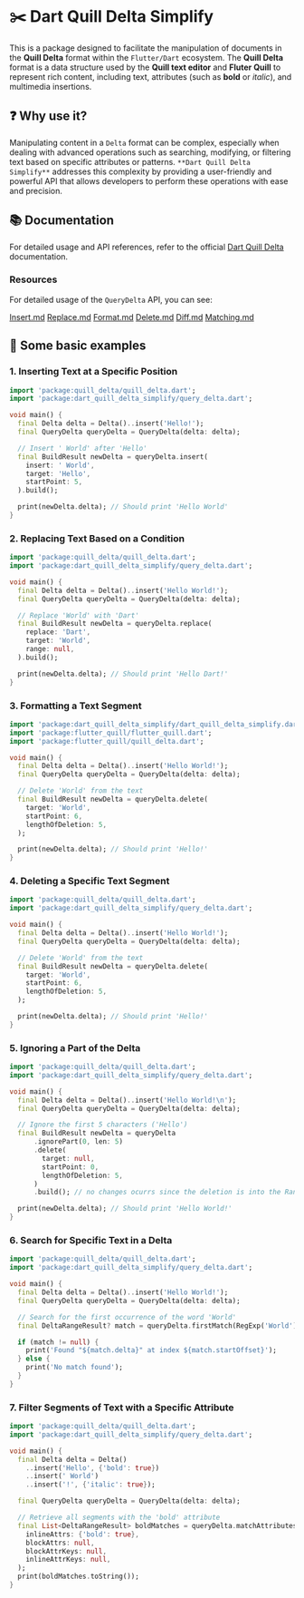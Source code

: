 # ✂️ Dart Quill Delta Simplify

This is a package designed to facilitate the manipulation of documents in the **Quill Delta** format within the `Flutter/Dart` ecosystem. The **Quill Delta** format is a data structure used by the **Quill text editor** and **Fluter Quill** to represent rich content, including text, attributes (such as **bold** or _italic_), and multimedia insertions.

## ❓ Why use it?

Manipulating content in a `Delta` format can be complex, especially when dealing with advanced operations such as searching, modifying, or filtering text based on specific attributes or patterns. `**Dart Quill Delta Simplify**` addresses this complexity by providing a user-friendly and powerful API that allows developers to perform these operations with ease and precision.

## 📚 Documentation

For detailed usage and API references, refer to the official [Dart Quill Delta](https://github.com/FlutterQuill/dart-quill-delta?tab=readme-ov-file#-dart-quill-delta) documentation.

### Resources

For detailed usage of the `QueryDelta` API, you can see:

[Insert.md](https://github.com/FlutterQuill/dart-quill-delta-simplify/blob/master/documentation/insert.md)
[Replace.md](https://github.com/FlutterQuill/dart-quill-delta-simplify/blob/master/documentation/replace.md)
[Format.md](https://github.com/FlutterQuill/dart-quill-delta-simplify/blob/master/documentation/format.md)
[Delete.md](https://github.com/FlutterQuill/dart-quill-delta-simplify/blob/master/documentation/delete.md)
[Diff.md](https://github.com/FlutterQuill/dart-quill-delta-simplify/blob/master/documentation/diff.md)
[Matching.md](https://github.com/FlutterQuill/dart-quill-delta-simplify/blob/master/documentation/matching.md)

## 📖 Some basic examples

### 1. Inserting Text at a Specific Position

```dart
import 'package:quill_delta/quill_delta.dart';
import 'package:dart_quill_delta_simplify/query_delta.dart';

void main() {
  final Delta delta = Delta()..insert('Hello!');
  final QueryDelta queryDelta = QueryDelta(delta: delta);

  // Insert ' World' after 'Hello'
  final BuildResult newDelta = queryDelta.insert(
    insert: ' World',
    target: 'Hello',
    startPoint: 5,
  ).build();

  print(newDelta.delta); // Should print 'Hello World'
}
```

### 2. Replacing Text Based on a Condition

```dart
import 'package:quill_delta/quill_delta.dart';
import 'package:dart_quill_delta_simplify/query_delta.dart';

void main() {
  final Delta delta = Delta()..insert('Hello World!');
  final QueryDelta queryDelta = QueryDelta(delta: delta);

  // Replace 'World' with 'Dart'
  final BuildResult newDelta = queryDelta.replace(
    replace: 'Dart',
    target: 'World',
    range: null,
  ).build();

  print(newDelta.delta); // Should print 'Hello Dart!'
}
```

### 3. Formatting a Text Segment

```dart
import 'package:dart_quill_delta_simplify/dart_quill_delta_simplify.dart';
import 'package:flutter_quill/flutter_quill.dart';
import 'package:flutter_quill/quill_delta.dart';

void main() {
  final Delta delta = Delta()..insert('Hello World!');
  final QueryDelta queryDelta = QueryDelta(delta: delta);

  // Delete 'World' from the text
  final BuildResult newDelta = queryDelta.delete(
    target: 'World',
    startPoint: 6,
    lengthOfDeletion: 5,
  );

  print(newDelta.delta); // Should print 'Hello!'
}
```

### 4. Deleting a Specific Text Segment

```dart
import 'package:quill_delta/quill_delta.dart';
import 'package:dart_quill_delta_simplify/query_delta.dart';

void main() {
  final Delta delta = Delta()..insert('Hello World!');
  final QueryDelta queryDelta = QueryDelta(delta: delta);

  // Delete 'World' from the text
  final BuildResult newDelta = queryDelta.delete(
    target: 'World',
    startPoint: 6,
    lengthOfDeletion: 5,
  );

  print(newDelta.delta); // Should print 'Hello!'
}
```

### 5. Ignoring a Part of the Delta

```dart
import 'package:quill_delta/quill_delta.dart';
import 'package:dart_quill_delta_simplify/query_delta.dart';

void main() {
  final Delta delta = Delta()..insert('Hello World!\n');
  final QueryDelta queryDelta = QueryDelta(delta: delta);

  // Ignore the first 5 characters ('Hello')
  final BuildResult newDelta = queryDelta
      .ignorePart(0, len: 5)
      .delete(
        target: null,
        startPoint: 0,
        lengthOfDeletion: 5,
      )
      .build(); // no changes ocurrs since the deletion is into the Range of the Ignore Part

  print(newDelta.delta); // Should print 'Hello World!'
}
```

### 6. Search for Specific Text in a Delta

```dart
import 'package:quill_delta/quill_delta.dart';
import 'package:dart_quill_delta_simplify/query_delta.dart';

void main() {
  final Delta delta = Delta()..insert('Hello World!');
  final QueryDelta queryDelta = QueryDelta(delta: delta);

  // Search for the first occurrence of the word 'World'
  final DeltaRangeResult? match = queryDelta.firstMatch(RegExp('World'), null, operationIndex: 0);

  if (match != null) {
    print('Found "${match.delta}" at index ${match.startOffset}');
  } else {
    print('No match found');
  }
}
```

### 7. Filter Segments of Text with a Specific Attribute

```dart
import 'package:quill_delta/quill_delta.dart';
import 'package:dart_quill_delta_simplify/query_delta.dart';

void main() {
  final Delta delta = Delta()
    ..insert('Hello', {'bold': true})
    ..insert(' World')
    ..insert('!', {'italic': true});

  final QueryDelta queryDelta = QueryDelta(delta: delta);

  // Retrieve all segments with the 'bold' attribute
  final List<DeltaRangeResult> boldMatches = queryDelta.matchAttributes(
    inlineAttrs: {'bold': true},
    blockAttrs: null,
    blockAttrKeys: null,
    inlineAttrKeys: null,
  );
  print(boldMatches.toString());
}
```

